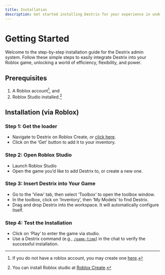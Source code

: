 ```yaml
---
title: Installation
description: Get started installing Destrix for your experience in under a minute.
---
```


# Getting Started
Welcome to the step-by-step installation guide for the Destrix admin system. Follow these simple steps to easily integrate Destrix into your Roblox game, unlocking a world of efficiency, flexibility, and power.

## Prerequisites
1. A Roblox account[^1], and
2. Roblox Studio installed.[^2]

## Installation (via Roblox)

### Step 1: Get the loader
* Navigate to Destrix on Roblox Create, or [click here](?redirect_event=get/free).
* Click on the ‘Get’ button to add it to your inventory.

### Step 2: Open Roblox Studio
* Launch Roblox Studio
* Open the game you’d like to add Destrix to, or create a new one.

### Step 3: Insert Destrix into Your Game
* Go to the ‘View’ tab, then select ‘Toolbox’ to open the toolbox window.
* In the toolbox, click on ‘Inventory’, then ‘My Models’ to find Destrix.
* Drag and drop Destrix into the workspace. It will automatically configure itself.

### Step 4: Test the Installation
* Click on ‘Play’ to enter the game via studio.
* Use a Destrix command (e.g., [`/game-time`](../Commands/specifics/game-time.md)) in the chat to verify the successful installation.

[^1]: If you do not have a roblox account, you may create one [here](https://roblox.com/).
[^2]: You can install Roblox studio at [Roblox Create](https://create.roblox.com).